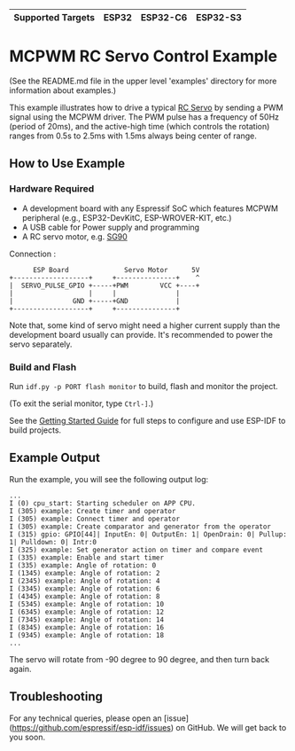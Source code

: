 | Supported Targets | ESP32 | ESP32-C6 | ESP32-S3 |
| ----------------- | ----- | -------- | -------- |
# MCPWM RC Servo Control Example

(See the README.md file in the upper level 'examples' directory for more information about examples.)

This example illustrates how to drive a typical [RC Servo](https://en.wikipedia.org/wiki/Servo_%28radio_control%29) by sending a PWM signal using the MCPWM driver. The PWM pulse has a frequency of 50Hz (period of 20ms), and the active-high time (which controls the rotation) ranges from 0.5s to 2.5ms with 1.5ms always being center of range.

## How to Use Example

### Hardware Required

* A development board with any Espressif SoC which features MCPWM peripheral (e.g., ESP32-DevKitC, ESP-WROVER-KIT, etc.)
* A USB cable for Power supply and programming
* A RC servo motor, e.g. [SG90](http://www.ee.ic.ac.uk/pcheung/teaching/DE1_EE/stores/sg90_datasheet.pdf)

Connection :

```
      ESP Board              Servo Motor      5V
+-------------------+     +---------------+    ^
|  SERVO_PULSE_GPIO +-----+PWM        VCC +----+
|                   |     |               |
|               GND +-----+GND            |
+-------------------+     +---------------+
```

Note that, some kind of servo might need a higher current supply than the development board usually can provide. It's recommended to power the servo separately.

### Build and Flash

Run `idf.py -p PORT flash monitor` to build, flash and monitor the project.

(To exit the serial monitor, type ``Ctrl-]``.)

See the [Getting Started Guide](https://docs.espressif.com/projects/esp-idf/en/latest/get-started/index.html) for full steps to configure and use ESP-IDF to build projects.


## Example Output

Run the example, you will see the following output log:

```
...
I (0) cpu_start: Starting scheduler on APP CPU.
I (305) example: Create timer and operator
I (305) example: Connect timer and operator
I (305) example: Create comparator and generator from the operator
I (315) gpio: GPIO[44]| InputEn: 0| OutputEn: 1| OpenDrain: 0| Pullup: 1| Pulldown: 0| Intr:0
I (325) example: Set generator action on timer and compare event
I (335) example: Enable and start timer
I (335) example: Angle of rotation: 0
I (1345) example: Angle of rotation: 2
I (2345) example: Angle of rotation: 4
I (3345) example: Angle of rotation: 6
I (4345) example: Angle of rotation: 8
I (5345) example: Angle of rotation: 10
I (6345) example: Angle of rotation: 12
I (7345) example: Angle of rotation: 14
I (8345) example: Angle of rotation: 16
I (9345) example: Angle of rotation: 18
...
```

The servo will rotate from -90 degree to 90 degree, and then turn back again.

## Troubleshooting

For any technical queries, please open an [issue] (https://github.com/espressif/esp-idf/issues) on GitHub. We will get back to you soon.
